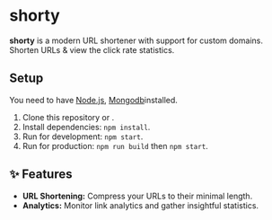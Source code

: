 # shorty

**shorty** is a modern URL shortener with support for custom domains. Shorten URLs & view the click rate statistics.

## Setup

You need to have [Node.js](https://nodejs.org/), [Mongodb](https://www.mongodb.com/)installed.

1. Clone this repository or .
2. Install dependencies: `npm install`.
3. Run for development: `npm start`.
4. Run for production: `npm run build` then `npm start`.


## ✨ Features

- **URL Shortening:** Compress your URLs to their minimal length.
- **Analytics:** Monitor link analytics and gather insightful statistics.
 
